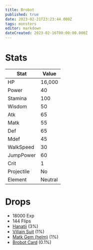 ```yaml
---
title: Brobot
published: true
date: 2023-02-21T23:23:44.000Z
tags: monsters
editor: markdown
dateCreated: 2023-02-16T00:00:00.000Z
---
```


# Stats
|Stat|Value|
|-|-|
|HP|16,000|
|Power|40|
|Stamina|100|
|Wisdom|50|
|Atk|65|
|Matk|55|
|Def|65|
|Mdef|45|
|WalkSpeed|30|
|JumpPower|60|
|Crit|1|
|Projectile|No|
|Element|Neutral|

# Drops
 * 18000 Exp
 * 144 Flips
 * [Hanatii](/items/hanatii.md) (3%)
 * [Villain Suit](/items/villain-suit.md) (1%)
 * [Matk Gem (helm)](/items/matk-gem-helm.md) (1%)
 * [Brobot Card](/items/brobot-card.md) (0.1%)
